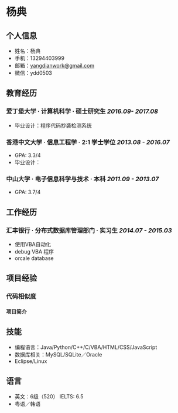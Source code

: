 杨典
====
个人信息
-------
- 姓名：杨典
- 手机：13294403999
- 邮箱：yangdianwork@gmail.com
- 微信：ydd0503

教育经历
-------
### 爱丁堡大学 · 计算机科学 · 硕士研究生 *2016.09- 2017.08*
- 毕业设计：程序代码抄袭检测系统

### 香港中文大学 · 信息工程学 · 2:1 学士学位 *2013.08 - 2016.07*
- GPA: 3.3/4
- 毕业设计：

### 中山大学 · 电子信息科学与技术 · 本科 *2011.09 - 2013.07*
- GPA: 3.7/4

工作经历
-------
### 汇丰银行 · 分布式数据库管理部门 · 实习生 *2014.07 - 2015.03*
- 使用VBA自动化
- debug VBA 程序
- orcale database

项目经验
-------
### 代码相似度
#### 项目简介

### 

技能
---
- 编程语言：Java/Python/C++/C/VBA/HTML/CSS/JavaScript
- 数据库相关：MySQL/SQLite／Oracle
- Eclipse/Linux

语言
---
- 英文：6级（520） IELTS: 6.5
- 粤语／韩语
